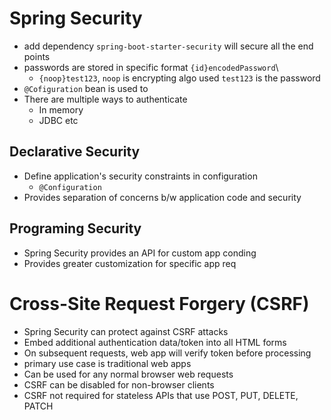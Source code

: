 # Spring Security
- add dependency `spring-boot-starter-security` will secure all the end points
- passwords are stored in specific format `{id}encodedPassword`\
  - `{noop}test123`, `noop` is encrypting algo used `test123` is the password
- `@Cofiguration` bean is used to 
- There are multiple ways to authenticate
  - In memory
  - JDBC etc
## Declarative Security
- Define application's security constraints in configuration
  - `@Configuration`
- Provides separation of concerns b/w application code and security
## Programing Security
- Spring Security provides an API for custom app conding
- Provides greater customization for specific app req

# Cross-Site Request Forgery (CSRF)
- Spring Security can protect against CSRF attacks
- Embed additional authentication data/token into all HTML forms
- On subsequent requests, web app will verify token before processing
- primary use case is traditional web apps
- Can be used for any normal browser web requests
- CSRF can be disabled for non-browser clients
- CSRF not required for stateless APIs that use POST, PUT, DELETE, PATCH